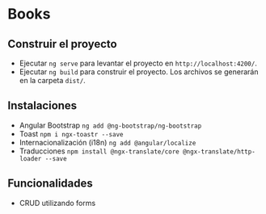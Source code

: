 # Books

## Construir el proyecto
- Ejecutar `ng serve` para levantar el proyecto en `http://localhost:4200/`.
- Ejecutar `ng build` para construir el proyecto. Los archivos se generarán en la carpeta `dist/`.

## Instalaciones
- Angular Bootstrap `ng add @ng-bootstrap/ng-bootstrap`
- Toast `npm i ngx-toastr --save`
- Internacionalización (i18n) `ng add @angular/localize`
- Traducciones `npm install @ngx-translate/core @ngx-translate/http-loader --save`

## Funcionalidades
- CRUD utilizando forms